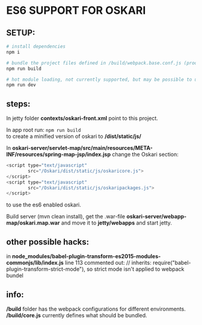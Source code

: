 # ES6 SUPPORT FOR OSKARI

## SETUP:  

``` bash
# install dependencies
npm i

# bundle the project files defined in /build/webpack.base.conf.js (production)
npm run build

# hot module loading, not currently supported, but may be possible to use webpack dev server as reverse proxy in jetty
npm run dev
```

## steps:

In jetty folder __contexts/oskari-front.xml__ point to this project.

In app root run:
`npm run build`  
to create a minified version of oskari to __/dist/static/js/__

In __oskari-server/servlet-map/src/main/resources/META-INF/resources/spring-map-jsp/index.jsp__ change the Oskari section:  

``` javascript
<script type="text/javascript"
        src="/Oskari/dist/static/js/oskaricore.js">
</script>
<script type="text/javascript"
        src="/Oskari/dist/static/js/oskaripackages.js">
</script>
```
to use the es6 enabled oskari.

Build server (mvn clean install), get the .war-file __oskari-server/webapp-map/oskari.map.war__ and move it to __jetty/webapps__ and start jetty.

## other possible hacks: 
in __node_modules/babel-plugin-transform-es2015-modules-commonjs/lib/index.js__ line 113 commented out: // inherits: require("babel-plugin-transform-strict-mode"),
so strict mode isn't applied to webpack bundel

## info:
__/build__ folder has the webpack configurations for different environments.  
__/build/core.js__ currently defines what should be bundled.